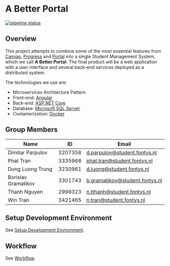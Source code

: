 # A Better Portal

[![pipeline status](https://git.fhict.nl/I360147/cadillacs-abp/badges/master/pipeline.svg)](https://git.fhict.nl/I360147/cadillacs-abp/-/commits/master)

## Overview

This project attempts to combine some of the most essential features from [Canvas](https://fhict.instructure.com/), [Progress](https://progresswww.nl/) and [Portal](https://portal.fhict.nl/) into a single Student Management System, which we call **A Better Portal**. The final product will be a web application with a user interface and several back-end services deployed as a distributed system.

The technologies we use are:
- Microservices Architecture Pattern
- Front-end: [Angular](https://angular.io/)
- Back-end: [ASP.NET Core](https://docs.microsoft.com/en-us/aspnet/core/?view=aspnetcore-3.1)
- Database: [Microsoft SQL Server](https://hub.docker.com/_/microsoft-mssql-server)
- Containerization: [Docker](https://www.docker.com/)

## Group Members

| Name | ID | Email |
| ------ | ------ | ------ |
| Dimitar Parpulov | 3207358 | [d.parpulov@student.fontys.nl](mailto:d.parpulov@student.fontys.nl) |
| Phat Tran | 3335968 | [phat.tran@student.fontys.nl](mailto:phat.tran@student.fontys.nl) |
| Dung Luong Trung | 3230961 | [d.luong@student.fontys.nl](mailto:d.luong@student.fontys.nl) |
| Borislav Gramatikov | 3301743 | [b.gramatikov@student.fontys.nl](mailto:b.gramatikov@student.fontys.nl) |
| Thanh Nguyen | 2999323 | [n.tthanh@student.fontys.nl](mailto:n.tthanh@student.fontys.nl) |
| Win Tran | 3421465 | [n.tran@student.fontys.nl](mailto:n.tran@student.fontys.nl) |

## Setup Development Environment

See [Setup Development Environment](https://git.fhict.nl/I360147/cadillacs-abp/-/wikis/Setup-Development-Environment).

## Workflow

See [Workflow](https://git.fhict.nl/I360147/cadillacs-abp/-/wikis/Workflow).
